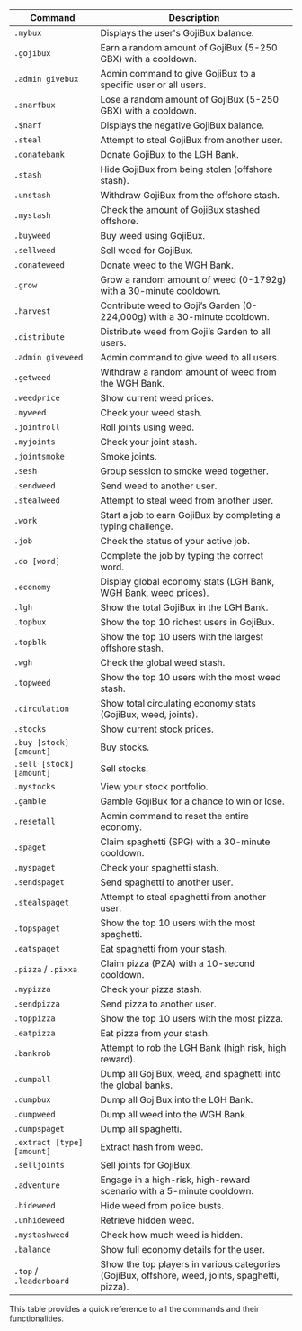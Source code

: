 | **Command**               | **Description**                                                                                       |
|---------------------------|-------------------------------------------------------------------------------------------------------|
| `.mybux`                  | Displays the user's GojiBux balance.                                                                  |
| `.gojibux`                | Earn a random amount of GojiBux (5-250 GBX) with a cooldown.                                          |
| `.admin givebux`          | Admin command to give GojiBux to a specific user or all users.                                        |
| `.snarfbux`               | Lose a random amount of GojiBux (5-250 GBX) with a cooldown.                                          |
| `.$narf`                  | Displays the negative GojiBux balance.                                                                |
| `.steal`                  | Attempt to steal GojiBux from another user.                                                           |
| `.donatebank`             | Donate GojiBux to the LGH Bank.                                                                      |
| `.stash`                  | Hide GojiBux from being stolen (offshore stash).                                                      |
| `.unstash`                | Withdraw GojiBux from the offshore stash.                                                             |
| `.mystash`                | Check the amount of GojiBux stashed offshore.                                                         |
| `.buyweed`                | Buy weed using GojiBux.                                                                              |
| `.sellweed`               | Sell weed for GojiBux.                                                                               |
| `.donateweed`             | Donate weed to the WGH Bank.                                                                         |
| `.grow`                   | Grow a random amount of weed (0-1792g) with a 30-minute cooldown.                                     |
| `.harvest`                | Contribute weed to Goji’s Garden (0-224,000g) with a 30-minute cooldown.                              |
| `.distribute`             | Distribute weed from Goji’s Garden to all users.                                                      |
| `.admin giveweed`         | Admin command to give weed to all users.                                                              |
| `.getweed`                | Withdraw a random amount of weed from the WGH Bank.                                                   |
| `.weedprice`              | Show current weed prices.                                                                            |
| `.myweed`                 | Check your weed stash.                                                                               |
| `.jointroll`              | Roll joints using weed.                                                                              |
| `.myjoints`               | Check your joint stash.                                                                              |
| `.jointsmoke`             | Smoke joints.                                                                                        |
| `.sesh`                   | Group session to smoke weed together.                                                                |
| `.sendweed`               | Send weed to another user.                                                                           |
| `.stealweed`              | Attempt to steal weed from another user.                                                             |
| `.work`                   | Start a job to earn GojiBux by completing a typing challenge.                                         |
| `.job`                    | Check the status of your active job.                                                                 |
| `.do [word]`              | Complete the job by typing the correct word.                                                         |
| `.economy`                | Display global economy stats (LGH Bank, WGH Bank, weed prices).                                       |
| `.lgh`                    | Show the total GojiBux in the LGH Bank.                                                              |
| `.topbux`                 | Show the top 10 richest users in GojiBux.                                                            |
| `.topblk`                 | Show the top 10 users with the largest offshore stash.                                               |
| `.wgh`                    | Check the global weed stash.                                                                         |
| `.topweed`                | Show the top 10 users with the most weed stash.                                                      |
| `.circulation`            | Show total circulating economy stats (GojiBux, weed, joints).                                        |
| `.stocks`                 | Show current stock prices.                                                                           |
| `.buy [stock] [amount]`   | Buy stocks.                                                                                          |
| `.sell [stock] [amount]`  | Sell stocks.                                                                                         |
| `.mystocks`               | View your stock portfolio.                                                                           |
| `.gamble`                 | Gamble GojiBux for a chance to win or lose.                                                          |
| `.resetall`               | Admin command to reset the entire economy.                                                           |
| `.spaget`                 | Claim spaghetti (SPG) with a 30-minute cooldown.                                                     |
| `.myspaget`               | Check your spaghetti stash.                                                                          |
| `.sendspaget`             | Send spaghetti to another user.                                                                      |
| `.stealspaget`            | Attempt to steal spaghetti from another user.                                                        |
| `.topspaget`              | Show the top 10 users with the most spaghetti.                                                       |
| `.eatspaget`              | Eat spaghetti from your stash.                                                                       |
| `.pizza` / `.pixxa`       | Claim pizza (PZA) with a 10-second cooldown.                                                         |
| `.mypizza`                | Check your pizza stash.                                                                              |
| `.sendpizza`              | Send pizza to another user.                                                                          |
| `.toppizza`               | Show the top 10 users with the most pizza.                                                           |
| `.eatpizza`               | Eat pizza from your stash.                                                                           |
| `.bankrob`                | Attempt to rob the LGH Bank (high risk, high reward).                                                |
| `.dumpall`                | Dump all GojiBux, weed, and spaghetti into the global banks.                                         |
| `.dumpbux`                | Dump all GojiBux into the LGH Bank.                                                                  |
| `.dumpweed`               | Dump all weed into the WGH Bank.                                                                     |
| `.dumpspaget`             | Dump all spaghetti.                                                                                  |
| `.extract [type] [amount]`| Extract hash from weed.                                                                              |
| `.selljoints`             | Sell joints for GojiBux.                                                                             |
| `.adventure`              | Engage in a high-risk, high-reward scenario with a 5-minute cooldown.                                |
| `.hideweed`               | Hide weed from police busts.                                                                         |
| `.unhideweed`             | Retrieve hidden weed.                                                                                |
| `.mystashweed`            | Check how much weed is hidden.                                                                       |
| `.balance`                | Show full economy details for the user.                                                              |
| `.top` / `.leaderboard`   | Show the top players in various categories (GojiBux, offshore, weed, joints, spaghetti, pizza).      |

This table provides a quick reference to all the commands and their functionalities.
